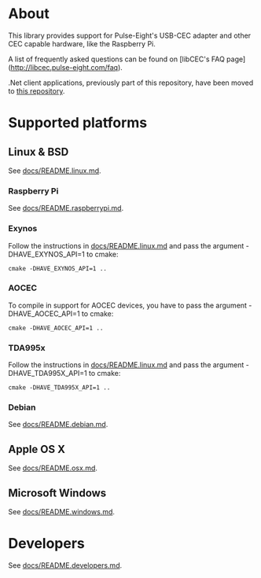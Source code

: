# About
This library provides support for Pulse-Eight's USB-CEC adapter and other CEC capable hardware, like the Raspberry Pi.

A list of frequently asked questions can be found on [libCEC's FAQ page] (http://libcec.pulse-eight.com/faq).

.Net client applications, previously part of this repository, have been moved to [this repository](https://github.com/Pulse-Eight/cec-dotnet).

# Supported platforms

## Linux & BSD
See [docs/README.linux.md](docs/README.linux.md).

### Raspberry Pi
See [docs/README.raspberrypi.md](docs/README.raspberrypi.md).

### Exynos
Follow the instructions in [docs/README.linux.md](docs/README.linux.md) and pass the argument -DHAVE_EXYNOS_API=1 to cmake:
```
cmake -DHAVE_EXYNOS_API=1 ..
```

### AOCEC
To compile in support for AOCEC devices, you have to pass the argument -DHAVE_AOCEC_API=1 to cmake:
```
cmake -DHAVE_AOCEC_API=1 ..
```

### TDA995x
Follow the instructions in [docs/README.linux.md](docs/README.linux.md) and pass the argument -DHAVE_TDA995X_API=1 to cmake:
```
cmake -DHAVE_TDA995X_API=1 ..
```

### Debian
See [docs/README.debian.md](docs/README.debian.md).

## Apple OS X
See [docs/README.osx.md](docs/README.osx.md).

## Microsoft Windows
See [docs/README.windows.md](docs/README.windows.md).

# Developers
See [docs/README.developers.md](docs/README.developers.md).
